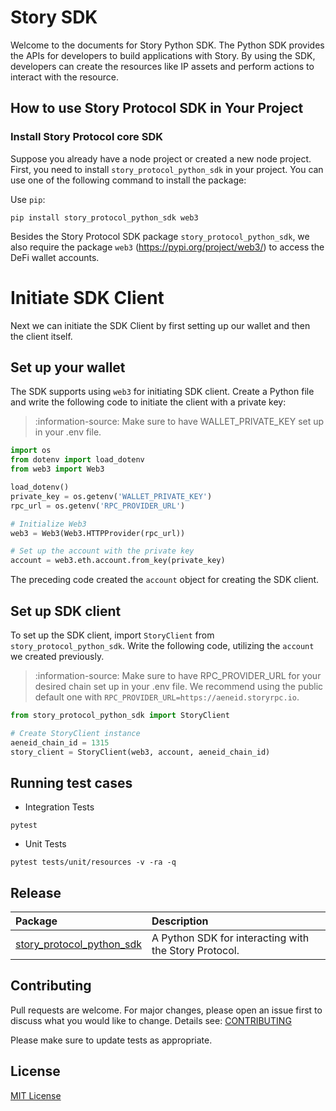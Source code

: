 # Story SDK

Welcome to the documents for Story Python SDK. The Python SDK provides the APIs for developers to build applications with Story. By using the SDK, developers can create the resources like IP assets and perform actions to interact with the resource.

## How to use Story Protocol SDK in Your Project

### Install Story Protocol core SDK

Suppose you already have a node project or created a new node project. First, you need to install `story_protocol_python_sdk` in your project. You can use one of the following command to install the package:

Use `pip`:

```
pip install story_protocol_python_sdk web3
```

Besides the Story Protocol SDK package `story_protocol_python_sdk`, we also require the package `web3` (https://pypi.org/project/web3/) to access the DeFi wallet accounts.

# Initiate SDK Client

Next we can initiate the SDK Client by first setting up our wallet and then the client itself.

## Set up your wallet

The SDK supports using `web3` for initiating SDK client. Create a Python file and write the following code to initiate the client with a private key:

> :information-source: Make sure to have WALLET_PRIVATE_KEY set up in your .env file.

```Python main.py
import os
from dotenv import load_dotenv
from web3 import Web3

load_dotenv()
private_key = os.getenv('WALLET_PRIVATE_KEY')
rpc_url = os.getenv('RPC_PROVIDER_URL')

# Initialize Web3
web3 = Web3(Web3.HTTPProvider(rpc_url))

# Set up the account with the private key
account = web3.eth.account.from_key(private_key)
```

The preceding code created the `account` object for creating the SDK client.

## Set up SDK client

To set up the SDK client, import `StoryClient` from `story_protocol_python_sdk`. Write the following code, utilizing the `account` we created previously.

> :information-source: Make sure to have RPC_PROVIDER_URL for your desired chain set up in your .env file. We recommend using the public default one with `RPC_PROVIDER_URL=https://aeneid.storyrpc.io`.

```Python main.py
from story_protocol_python_sdk import StoryClient

# Create StoryClient instance
aeneid_chain_id = 1315
story_client = StoryClient(web3, account, aeneid_chain_id)
```

## Running test cases

- Integration Tests

```
pytest
```

- Unit Tests

```
pytest tests/unit/resources -v -ra -q
```

## Release

| Package                         | Description                                    |
| :------------------------------ | :--------------------------------------------- |
| [story_protocol_python_sdk](./src/story_protocol_python_sdk) | A Python SDK for interacting with the Story Protocol. |

## Contributing

Pull requests are welcome. For major changes, please open an issue first
to discuss what you would like to change. Details see: [CONTRIBUTING](/CONTRIBUTING.md)

Please make sure to update tests as appropriate.

## License

[MIT License](/LICENSE.md)

